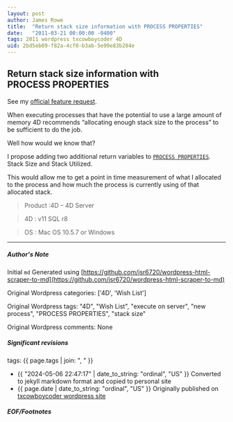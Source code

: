 ```yaml
---
layout: post
author: James Rowe
title:  "Return stack size information with PROCESS PROPERTIES"
date:   "2011-03-21 00:00:00 -0400"
tags: 2011 wordpress txcowboycoder 4D
uid: 2bd5eb09-f82a-4cf0-b3ab-5e99e83b284e
---
```



## Return stack size information with PROCESS PROPERTIES


See my [official feature request](http://forums.4d.fr/Post//5368969/1/).


When executing processes that have the potential to use a large amount of memory 4D recommends “allocating enough stack size to the process” to be sufficient to do the job.


Well how would we know that?


I propose adding two additional return variables to [`PROCESS PROPERTIES`](http://doc.4d.com/4Dv11.6/help/command/en/page336.html). Stack Size and Stack Utilized.


This would allow me to get a point in time measurement of what I allocated to the process and how much the process is currently using of that allocated stack.


>Product :4D – 4D Server  

 >4D : v11 SQL r8  

 >OS : Mac OS 10.5.7 or Windows




---

##### Author's Note

Initial `md` Generated using [https://github.com/jsr6720/wordpress-html-scraper-to-md](https://github.com/jsr6720/wordpress-html-scraper-to-md)

Original Wordpress categories: ['4D', 'Wish List']

Original Wordpress tags: "4D", "Wish List", "execute on server", "new process", "PROCESS PROPERTIES", "stack size"

Original Wordpress comments: None

##### Significant revisions

tags: {{ page.tags | join: ", " }} <!-- todo move this somewhere -->

- {{ "2024-05-06 22:47:17" | date_to_string: "ordinal", "US" }} Converted to jekyll markdown format and copied to personal site
- {{ page.date | date_to_string: "ordinal", "US" }} Originally published on [txcowboycoder wordpress site](https://txcowboycoder.wordpress.com/2011/03/21/return-stack-size-information-with-process-properties/)

##### EOF/Footnotes

